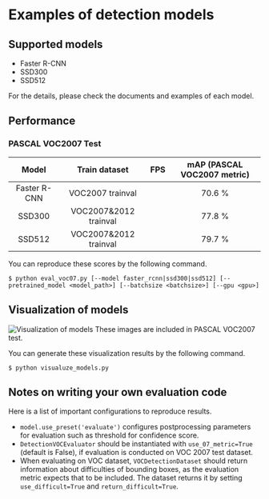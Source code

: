 # Examples of detection models

## Supported models
- Faster R-CNN
- SSD300
- SSD512

For the details, please check the documents and examples of each model.

## Performance

### PASCAL VOC2007 Test

| Model | Train dataset | FPS | mAP (PASCAL VOC2007 metric) |
|:-:|:-:|:-:|:-:|
| Faster R-CNN | VOC2007 trainval | | 70.6 % |
| SSD300 | VOC2007\&2012 trainval | | 77.8 % |
| SSD512 | VOC2007\&2012 trainval | | 79.7 % |

You can reproduce these scores by the following command.
```
$ python eval_voc07.py [--model faster_rcnn|ssd300|ssd512] [--pretrained_model <model_path>] [--batchsize <batchsize>] [--gpu <gpu>]
```

## Visualization of models

![Visualization of models](https://cloud.githubusercontent.com/assets/2062128/26337670/44a2a202-3fb5-11e7-8b88-6eb9886a9915.png)
These images are included in PASCAL VOC2007 test.

You can generate these visualization results by the following command.
```
$ python visualuze_models.py
```

## Notes on writing your own evaluation code

Here is a list of important configurations to reproduce results.

+ `model.use_preset('evaluate')` configures postprocessing parameters for evaluation such as threshold for confidence score.
+ `DetectionVOCEvaluator` should be instantiated with `use_07_metric=True` (default is False), if evaluation is conducted on VOC 2007 test dataset.
+ When evaluating on VOC dataset, `VOCDetectionDataset` should return information about difficulties of bounding boxes, as the evaluation metric expects that to be included.
The dataset returns it by setting `use_difficult=True` and `return_difficult=True`.
